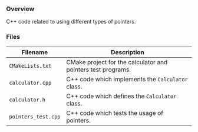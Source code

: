 ### Overview

C++ code related to using different types of pointers.

### Files

| Filename            | Description                                                  |
|---------------------|--------------------------------------------------------------|
| `CMakeLists.txt`    | CMake project for the calculator and pointers test programs. |
| `calculator.cpp`    | C++ code which implements the `Calculator` class.            |
| `calculator.h`      | C++ code which defines the `Calculator` class.               |
| `pointers_test.cpp` | C++ code which tests the usage of pointers.                  |